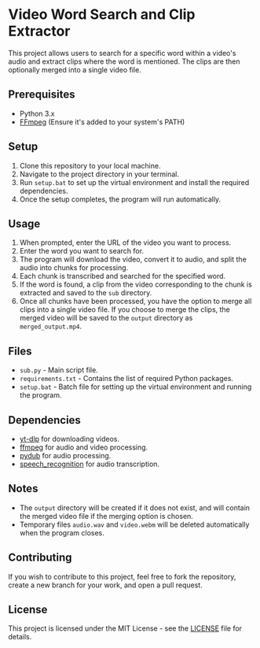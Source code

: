 # Video Word Search and Clip Extractor

This project allows users to search for a specific word within a video's audio and extract clips where the word is mentioned. The clips are then optionally merged into a single video file.

## Prerequisites

- Python 3.x
- [FFmpeg](https://www.ffmpeg.org/download.html) (Ensure it's added to your system's PATH)

## Setup

1. Clone this repository to your local machine.
2. Navigate to the project directory in your terminal.
3. Run `setup.bat` to set up the virtual environment and install the required dependencies.
4. Once the setup completes, the program will run automatically.

## Usage

1. When prompted, enter the URL of the video you want to process.
2. Enter the word you want to search for.
3. The program will download the video, convert it to audio, and split the audio into chunks for processing.
4. Each chunk is transcribed and searched for the specified word.
5. If the word is found, a clip from the video corresponding to the chunk is extracted and saved to the `sub` directory.
6. Once all chunks have been processed, you have the option to merge all clips into a single video file. If you choose to merge the clips, the merged video will be saved to the `output` directory as `merged_output.mp4`.

## Files

- `sub.py` - Main script file.
- `requirements.txt` - Contains the list of required Python packages.
- `setup.bat` - Batch file for setting up the virtual environment and running the program.

## Dependencies

- [yt-dlp](https://github.com/yt-dlp/yt-dlp) for downloading videos.
- [ffmpeg](https://www.ffmpeg.org/) for audio and video processing.
- [pydub](https://pydub.com/) for audio processing.
- [speech_recognition](https://pypi.org/project/SpeechRecognition/) for audio transcription.

## Notes

- The `output` directory will be created if it does not exist, and will contain the merged video file if the merging option is chosen.
- Temporary files `audio.wav` and `video.webm` will be deleted automatically when the program closes.

## Contributing

If you wish to contribute to this project, feel free to fork the repository, create a new branch for your work, and open a pull request.

## License

This project is licensed under the MIT License - see the [LICENSE](LICENSE) file for details.
